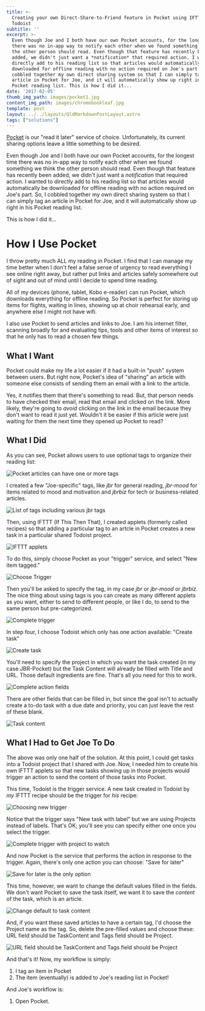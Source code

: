 ```yaml
---
title: >-
  Creating your own Direct-Share-to-Friend feature in Pocket using IFTTT and
  Todoist
subtitle: ''
excerpt: >-
  Even though Joe and I both have our own Pocket accounts, for the longest time
  there was no in-app way to notify each other when we found something we think
  the other person should read. Even though that feature has recently been
  added, we didn't just want a *notification* that required action. I wanted to
  directly add to his reading list so that articles would automatically be
  downloaded for offline reading with no action required on Joe's part. So, I
  cobbled together my own direct sharing system so that I can simply tag an
  article in Pocket for Joe, and it will automatically show up right in his
  Pocket reading list. This is how I did it...
date: '2017-02-05'
thumb_img_path: images/pocket1.jpg
content_img_path: images/chromebookleaf.jpg
template: post
layout: ../../layouts/OldMarkdownPostLayout.astro
tags: ["solutions"]
---
```

[Pocket](https://getpocket.com/) is our "read it later" service of choice. Unfortunately, its current sharing options leave a little something to be desired. 

Even though Joe and I both have our own Pocket accounts, for the longest time there was no in-app way to notify each other when we found something we think the other person should read. Even though that feature has recently been added, we didn't just want a *notification* that required action. I wanted to directly add to his reading list so that articles would automatically be downloaded for offline reading with no action required on Joe's part. So, I cobbled together my own direct sharing system so that I can simply tag an article in Pocket for Joe, and it will automatically show up right in his Pocket reading list. 

<p>This is how I did it...</p>
<!-- more -->

# How I Use Pocket

I throw pretty much ALL my reading in Pocket. I find that I can manage my time better when I don't feel a false sense of urgency to read everything I see online right away, but rather put links and articles safely somewhere out of sight and out of mind until I decide to spend time reading. 

All of my devices (phone, tablet, Kobo e-reader) can run Pocket, which downloads everything for offline reading. So Pocket is perfect for storing up items for flights, waiting in lines, showing up at choir rehearsal early, and anywhere else I might not have wifi.

I also use Pocket to send articles and links to Joe. I am his internet filter, scanning broadly for and evaluating tips, tools and other items of interest so that he only has to read a chosen few things. 

## What I Want
Pocket could make my life a lot easier if it had a built-in "push" system between users. But right now, Pocket's idea of "sharing" an article with someone else consists of sending them an email with a link to the article. 

Yes, it notifies them that there's something to read. But, that person needs to have checked their email, read that email and clicked on the link. More likely, they're going to *avoid* clicking on the link in the email because they don't want to read it just yet. Wouldn't it be easier if this article were just waiting for them the next time they opened up Pocket to read?

## What I Did

As you can see, Pocket allows users to use optional tags to organize their reading list:

![Pocket articles can have one or more tags](https://lh3.googleusercontent.com/tglzzmE2987jZgcpdeuW-X4xzEosHbyDDBEaoU5Xv6cSlrYD8b2yYPf5cI-SFhj6eZCwAI69mc78NM-9I7NW6dcMr7ouyKtcqCdKorEF3zWj8-FdaGKwMimZCwpkzX38UOHNpGiuxcVsKa6PtdtjqB50N6yJCFCJpD5A7lOzu6ikzW3vfLW0hyGIXWo53wO8mcmhbwoOc5li8VXXgQqJcbvtqYc-7XfjiJPIIDCBMJ_2WjTALIRe4sBMZ9QV8wA9w5ehXLqEcREtWrohfmTjKuCrqHUQPm389RibfZh0SjsUeetSZIM5qSqJ_tA5Y7ErwE8xH3cflLyC5gptiPaJ5kXoMZpgomqQL4o3Ebk7d7B_svBdcD025NbP5EgKRd2VxHt0P42hPRoz6aw9xx7bXvlVhPSoGTSZsF9xe8_HtTXf4kxKsHiDOTt8sG0jFLMeoX17ONwcZllyjjgrgNPcDgkTfApmt-UQQ9FzRF3Xqi_52U-hKv7qxkK0iJR_PFi5bArEuqMbPzp0XT8NjB_YvI23ewKjMDbQrJNJe2DDn7P_uzG9IuEDRiw3qRuA3xw9e_Xh25RVrK4rbHXwYvzuD1iI4wzgPfXLxAD6b4awon7JsAjViU3dkjnQQldWSmEZrITjiYVGfgYEoMPEY1ZvM68MeM0kKlIbMa6aQcmAlL0=w1024-h482-no?.jpg "Pocket articles can have one or more tags")

I created a few "Joe-specific" tags, like *jbr* for general reading, *jbr-mood* for items related to mood and motivation and *jbrbiz* for tech or business-related articles.

![List of tags including various jbr tags](https://lh3.googleusercontent.com/lnzi5y5yGSwDhsQFCd9LdUsCW7a0PgTPtX1LDcZVUgk84u_aolpatUg9gwYvUAi72VRe1561f5dnppqh8X2foXgMYyerkn_rl3rZqJU1PvrGClsEwBFGFvucF7jqVSJ-DGSVty5BT9gZp6J_HV29j6E_X0GDBjFjPCOv7WKCRS5bEgazxJf9n8SMhZGvZwyw0RETlJlljfULZ_SxvOcnXr8y-i9uoP7AqR-1oh4TZBsTwL0TdHOHEhnls1Hd_G2txno-UWSNjttDmqn_E6FM_GVuY566MvuB8y7gp9piwh8P5BqEtVZnCJUmBBfXLItexr67dR2-pOulFbSuUOISckJ0BbUh9lNS2ciJ5-MFHfJDmrLpy8l1vJ5hqnIEmbxbaubmZawGZuu8049dukyeiwC7Ucd34nTjsQht8VYzJSCnDsUXs1MqlxPscyWgnin4gWydxLcODvvaqmf3nRwitwJOnN7_qVgAgC5uIE-OFi9omuezrKWN1uhkMfxFzt4RrDapFyQeooH0pZHNrUTFUaOCvD2VKOekQegpTNx13j_-zc13sSpHjR301E0FftOw-j8RSVB8bb0iUPH4kSpJ1LCM5uTiuWovcno3FReagA4nXFHJxpzbTjpkGN5zmnmb-07FEOftl_5D5jrYgg5NYiEVFUt6AQs5HJW5hRn3xxM=w622-h453-no?.jpg "List of tags including various jbr tags")

Then, using IFTTT (If This Then That), I created applets (formerly called recipes) so that adding a particular tag to an artcle in Pocket creates a new task in a particular shared Todoist project. 

![IFTTT applets](https://lh3.googleusercontent.com/YvaOas4MjOBXRz6lgfaCgi4H-myrtCyJ0Zpn5YgY8n-ChQNgwumnj7j_7aksTEEsMTygECAfPdNT6bvN0R83LVmleLmrrhCC34FMnJZf9eLgJE8fkVjZaukoRA__Mgjc2uOWEXI_Pih_8dgw_zRbZJs5FcHRHMdSPPydgxKClqFNuMZnTrYtBXVA_xcu1rm_E5EhQXC0qWyxu--17AgtzYIVYxbsYHRBeKWxDJEI140wKGJZNULQTmrF6HMKpe5m9q2BTtGohMx3MS43jPO7E1sXkZrg6gT32hhho9eVDWw1747Bqrr_oPpH0O9fAJT64MBdOYgVsMVwec4ga72RI0838EKDSCurYVsg_5qOIR3-KvOHEsPyAVNRt3B30ZikQ4kpqHa4LYCgEV4rPtgb2CfrxxlZdJRTxfi6UoRvpljji8dXzQy5CCtKg016rz7xtv2cjlYylrmmV-GtjkhJu7RNKYkxnICt-CzeLp2pWGJvvuXRoBgimLtu4rXLKmnLqZAnMrD8C0P2fEYl9Qsyb7utYbMnvnl8ZBd6K7C15GIJ_xSMic2Vh12QePrx8Lk_by7igcRbpZNNA5j7rxq9av_WroQlGCKE2b1krrebB7Ymdn8BPeH7XVpMU80btLjg2hZSpPlohOCvOzdFWOVNTHMt-gGEbb5JR2lwjP3KM1s=w828-h530-no?.jpg "IFTTT applets")

To do this, simply choose Pocket as your "trigger" service, and select "New item tagged."

![Choose Trigger](https://lh3.googleusercontent.com/-TueZLQrONMrPZFTxxEfFD_tcYNY0ZF80xT94xjVTijjYNiJQWok-yg_l_TIo5oMxSL6CVjTtoo_-gyL9EOPdQecq1KlyBPscQSUEOGuTMOjLwap_q5x62tMo7mtY8S4BjjawlZUpentLJ1varwQ-sp0swQ4yu7iIwkBQjtIffTsVgxf02oloI6m3p2zirkoPtrwHQ3mED8roGhLZux9CxzMQLCPAbWHi-BynvgY-slV4KKj9hN5om4XBKQd13GJWIYE0N6Vmw9w3rE7AgvxX7etcl0msGYOJ-X4MaaBJVFle7smfbFpnmw7tILXnfez9oujaqpMxY0J_6UpqijJeqlXdS8TtMIr39tTdOcbk0IOkReaA8IUTd_KZy_hg-CZLJ5ux32XchNCcVt2SfFa61VW_uRG8qia6W82RXJn81cqVvlRhbwt8HwQe3J9HwRpr8-reMhQZMfG1XA-BiZ2hIdpMNDUmLJvJvcTzAT182HsYy3Y-DfGx19u5o0gR-HsHWzrkXKXvrNuVA8EtOeeQysbZXn-QKmDTrEZ9VGJTlQECq5nNO78FVKTIC0ZFZ5RS5WxPEeAaci2OCQAuvMp0mXzGnSg5zAhhtx0TPk9MZ9n6i4PW_j7HHhsGYI59qVcC6GmTwnDjm6xNdvdV5pY__sxLbUi2BsKjaM3vW5XYS0=w1006-h455-no?.jpg "Choose trigger")

Then you'll be asked to specify the tag, in my case *jbr* or *jbr-mood* or *jbrbiz*. The nice thing about using tags is you can create as many different applets as you want, either to send to different people, or like I do, to send to the same person but pre-categorized.

![Complete trigger](https://lh3.googleusercontent.com/YNS059AWBshbY62ZgqK5Z11mtgpHuc7cAkg0khzZzI1o2TLF0Nr422aP5Ky6EI-elSFImstHWoMyQixquUrKhdE2SnrVrXcUhvCUz3Y-3I5kj7uchFISn35bMgWhX7PstpsrOlBbjApq2Y45QC5luZmpC2v5uHsFhm0mnixMe7buAiztGb0kTMx-54RkaBN0-Tzmdgfb8UIP9PDcF89uMRt9awS7i0PYv9nZ2Ib3ffYQeWBZ09214ES4gFsSatrnWgex0FjIGpGrulmoNSg9p1NdjmgsApVZT6_zcz77SzxHjEyYFi77iQgNfkGXBdDBck7U59Q6KjIBKfYmBaHv3fFtZDxScm5RTieQ9QV7iQpGWAxa6Vj2EVJMTjE72-Os-APotR5lJjCTpnfQe58uFwviwNkZ54QaESZEPF4a25l3Ak74Dj9QoyedePPzCIOQ1iUBVYqjZHQmXNKsJb8a7MvW98hg2kElbnmhOuCZ5cNf2CKHPnMXZahlPfHncQt-mC2UsYHmjsUyLX1FvcVW_YiFq-l9PVzzNQ6r_ATBu0Oc4kGByT94BntwORv7cQBzviUNjoflhAIWghJsSsQqeJ6PwrRwun9H_8lLERhwrX6X5N9zJLaU_-307v24RtiRpYVUreJ1UbyksVTMmynFAESUdRJSFxf4WdFuqLbd0gc=w589-h537-no?.jpg "Complete trigger")

In step four, I choose Todoist which only has one action available: "Create task"

![Create task](https://lh3.googleusercontent.com/P_5Ko8lIDUX1yHgIS7emrOaz7I18aqf6J9F9uweL9fCwcLYt6_e_aMrLzRZEnxini5q1YheZ6k7F0tHo1HtR621L4VWx4JjNoZuBHknPB2B2XLlgrZWEfLQq5QQaNfpKxnCRHfrCW1vc71SRowNbn4u3I4MNUncvgek1OvuthjIfCV26XE3heScGHkMu6hhFjN6P9dFkQbu7IbX8sYxMrHT7R59XnreJkOjp2ohbYXXEaae7h9UbpAph639zXAQuTTbuAPGSd-OJdetvg8tuAwKsQxCsJyKxPeuwEzbwasmvhuJUASGNHewx36fXMbsoXlXssJwxeA_NxT761etHHvsV_7q9g-oiVWgAf9a_3Ob7G6h-TFPgMrP7XVqv35LuPUoAeGSmUW8Rg5FtGRvy_7B5t0ez61GtVTKneY4IXVmCROu9PdbpWmFlO-1EQsQFRxBufN5f4I53Q3Lrpj0HU1G08PYdndKPNqI1lyZZ6rIInddCL7nxszlT-3RJjMvU70CYF5xy94K1evSppdGdXmBIEZFYRG99u3Xgcm57R9rHpcZ-O5uq_uJqUcPxIf_HieBziQJH_fGB0URABMbY-dPIdqShQNzQ7-bcjfTpCdc4ReYxFTAXfU_api79eEKEsosHTdgc4e2ASq3VL22YpLWwq_xQkwdaEZHymGhh2hU=w891-h592-no?.jpg "Create task")

You'll need to specify the project in which you want the task created (in my case JBR-Pocket) but the Task Content will already be filled with Title and URL. Those default ingredients are fine. That's all you need for this to work.

![Complete action fields](https://lh3.googleusercontent.com/6yJnLbxpUr4Zprk4d-tt3B7_EcS64woMxv5DOWtw_YkYg9lltZajfDvSn43hhmlR9mQrcJqlOHM-d3kb8yo9OvC0MwSWgIT96hTs-4TxWVs3xniqw4Jqqex9oVATvdbNpa774mu8UXQlmW0dlEkX6O01mXE1UVQeDDWiIHRaGqsWtBK8FFnu6J2KvhpCsK8N5dPIqLJgrisXujRgOmT9lCgo7MSaWFSkcZsf9XNsb1h_SLbR5QV4UInH6vt0w_sZP0WMzLdOmifcb_w6rD7FN5-Y4qX8ZjuTbRv3BA6CD0Wcw_AWTtuDpzbGbIEzJSkkxfvWk3JIk-hfMKxFPZguQB4EN5ZsIlcBHdQVAXO4XmS8-ufRV19lV_j-OBURd9pC2x2gqfrdfCKDxzdL1lqA6FUrtOOu4m2B90TAaCq0lGXXJaZ-UxUEBZpaU-IkY9UXgY0e3Mgq1Nna_jzVMrFN-C88qmseqEUo9OvIBqOBQs-NWaK0fm08N0OogQbj4H42Wyjj2Y6I39_mM6PJKkoIc3qo3ND1D6SkALyktyNIoiEJLyJkTX-hHSGaVhbzO7wIW43cE4qI9eVZnZ5llntNQtSapvijbseuVX1HRzz7o3VhmpCzSqbisOjST9zNpgO-tVb2ycaOQHlUVyrFKI8VVY6omwdrGbhFi9deFIdytyM=w592-h640-no?.jpg "Complete action fields")

There are other fields that can be filled in, but since the goal isn't to actually create a to-do task with a due date and priority, you can just leave the rest of these blank.

![Task content](https://lh3.googleusercontent.com/4WKmYXk5wwDUMaPY1HrRQWljx0XRJkPeBvbvSOpRDsfPcZ4puTJoTuTp_drlwgYTnku6hanP-xyLZqxCJkF0dFZy6CROM6kRQKbkPX6n3SdEQYNMtrQwdMB5Dh5bxiiduY3BVyDkXZLVJFKxSgTyFjVdoqKHDXcOkuC57fsFBPbp6qrbJw2D_Qbi3WFh81mZON37N0HLrFTZCgvuJxDii9sWo2zT_SBkY5hbdOw_gvD1xnCVTXKK1FFwuV0T-cDu20AIo3NKB3kZLyM704ybV-hrfRz6wCtCuIdNOwlhC6Eo491hcDm3QKtO1yptn2AAryHNAN-0ABV9AlFsQXM7-vjtQ-vJiGIc0cwYIZo-ZTKUtonratHDRfAfbOEhzdHYaLi-GZ126Tla5MunJVhyAdIvCwikW6Pnm-XV7mjo8yGST1orgUNQJGCctw85y7Ys3BInznqQ16PmgkX8WBwEi_E-JkdNttyFNldDkydKvoGbJ_UOkmKRU9ryVo54AOsTqBAw_Y52GHFM5RyqCv7IOBN6zA4VpF-XAnKQlbOuUifu9-cX2Q3HoEz_Fgip1FfERJgsJkLOzEA8r5nK1yX3aylIGRYd1a4IOG3DN5NutfJhercPSckqrBEnvLum1ympwDmQtfy30Xkg_i_mFIg6x7BFJnWoJHBkMOwt8n9WHVQ=w369-h641-no?.jpg "Task content")
<p></p>

## What I Had to Get Joe To Do

The above was only one half of the solution. At this point, I could get tasks into a Todoist project that I shared with Joe. Now, I needed him to create his own IFTTT applets so that new tasks showing up in those projects would trigger an action to send the content of those tasks into Pocket.

This time, Todoist is the trigger service. A new task created in Todoist by *my* IFTTT recipe should be the trigger for *his* recipe:

![Choosing new trigger](https://lh3.googleusercontent.com/JkTRYRvMUWuiK_e7LtY1Dustf_6oYNMV_TRgiEYJwg-cR73j9TeyaCq3ZUb-umcqWX8Y4AFhLhJ7nN1jkw5jMJMjoPgEZAecrzzO6bugFuixL20p91Rut2uTByEn1r08s8abgsNpEfAmUOpFMPOcCdZeEs07BvaA_3pRQLCXLq3NO5ix5E_Eu_RNInzXXoIYLLNTW2Nm4xhJhY_Jsx7BphiVeY_G48ow9hr_HpOYm7UFR6HoNvgVqr-D3HgGliD5YBhbLSvUBOqeDa8ZoDsX6G0odujhMI3s3zO-AQ06Z95quS3dTfqlaSFXFeMinWKHwsMB7YkyWn8a8QBxwsFJzteyuaKBwQaN7hN4Efouhs07RSmgb-7WhJPWqXI3XCbE58UC8pubvgknFlwQy2wehl-BGWZbxUxe7YgkBwGwlyDcMnnO70yS-15BgMRp_canVlYxjyJ6WZVMnsl81c8b10Qi4N2qO9X7fZopZ1GEUASHHtxZbQnYfxxaUH_XBS-W9iVD-VpbcER7HPwoydTMgu8X1t_hO9Qe8s_dqV8IOpE-AWIJM7xpijSD7vSkZPfbkaMLivNuBZuUvtRNv-jrn_PKBzGD1SoWUDzy9nzD7SWCJXLBPYkYcoxS3lYcZm95XTHDHhN7CXcrVX6oB6Mwg9T4gLSjmbHjNLZ2Q8T41KE=w1024-h587-no?.jpg "Choosing new trigger")

Notice that the trigger says "New task with label" but we are using Projects instead of labels. That's OK; you'll see you can specify either one once you select the trigger.

![Complete trigger with project to watch](https://lh3.googleusercontent.com/Rg0RrbcwVNT2uCJgKw402KBBExKYG7BNj7jL8dWi9HkORarU8GeX1cPV08mo-rKBD1xMfdp7wD77gbAY8813_zOqZ5iaM9njY9IB1zTI7D8H_As7ujCTM7Q1Sx-pKY6nOYofnW1_CZgRGgVcCImrgVf3HV7nZUKAxlh8P0c0bvOvwJT2Kt8CKOOBEvRcT6EJG0VK0z2vL4qHFmUZ5sjWIUo1WZZRZgICpx4DDL84WVfvLk9C-VnK5fZPmJ1O7pyvg-Ru4_7C_bcrQi--DHQJp51wTRiWXQds7RBoPEYeYnureiFeDXBARZdt7iEmIfv4X7V2psOkoF1WVu4dXe1HfexBrHkOq-zjeTjkmLrG9Nlj-ve4NVn-CiiMv99BeZRN74d6hv1DO3TbMvDXMTcNkWgtEhHItVpt9B2P_KHvOOD7PAXVWuiR3xn9x4q7sagcyN9-BRzoUDVK-baC8wUM5t77pnK5NutTL94XrJqvex3osiO1QBiQluO9fjwqI1-Mw3dvtnhe4SV6Jj099Vs-nTidsv8flplJRzRGCr8HuLoe48oNJMlBNGgn8S5_mEhgVAK3yFh-TMcIlLM7pcXgpcuywDw14ejcOkM_U5NdyBWbMTr669FUCM376e6zALm33TbBxEKjlZDCsTHxzyaPShdMzkm0OLH6Ait_R4Iz9hc=w457-h615-no?.jpg "Complete trigger with project to watch")

And now Pocket is the service that performs the action in response to the trigger. Again, there's only one action you can choose: "Save for later"

![Save for later is the only option](https://lh3.googleusercontent.com/NfrnLGObo_kppFKpaiUaQr22WcneFOfcEs9myjQG4LHWF9PwhjYuxP4uL-jmenL6T44g92pfuLXeeLv_dPj5HTJGvVeZn2Fp3Urv7W5XczF0646EKkgS2CifOFfmVvYKVleHDFnMVoKLdOlBgw6L6QPj71CSl67poUQVYZKzM3UCxUFP58WwHr1PyCfFOiAdjohI48vXXgTfvPAnta-5hu2h85E4qJBvmahrmZzF4QOvOKb5N7SJWeZmxbYm95NBIewotqNgCOgoai1sJ4hZ439VfWtiNafVR17V2opw4KH8kzueMYrHU50Sg0zTMdYnVjA7SsVMaA2a7WZpeIZn6CtZ2xqTycD2xmYHg2DvJ94tdEjhCioXWc1QrqlJvBnZ7fHQBIMKNi-TvP-XpigSKJyf-KjRAAPx743W2VrblGBFDxrpijijhx0vTHuE51ZsPESW_ajp81cCD9YVE4Eu8Yq1OYJUjrVV2wD_dpLOIYTiz86wHddpomlFdMPUlaNAUx_jIV2NjHsekXX8n8dnXWaay4t45RzPpkwG_yuyzPwdPgJCTEjUKZpqQFZItVmSCSFC8-Nz33PeMkymW1uNvonbxwNN4MmtKfcTznQ_3v5qc10qpVUPLVTlBacXnakIN_QvSitpBx4velL2WxaDv74xIP6qqVqdehdvIHy9p4s=w823-h579-no?.jpg "Save for later is the only option")

This time, however, we want to change the default values filled in the fields. We don't want Pocket to save the task itself, we want it to save the *content* of the task, which is an article. 

![Change default to task content](https://lh3.googleusercontent.com/k_x6TG8vbI5720pkFnAIqt_s39J8BZ2yHIoIqc7eCPosMdWZ44tszVZRANFMITrS8YOHhjSgBQWCzCjIcbu5revBlBbdhoari70PO2nYun6p3ULziPsQMqP8tusiFGAp6yBhkXgD7G8OLGjlNsYPVCXWq5XgyqjqU125P5pizKZBUgdmQckfkQjUpAEn-XGeiuvLqrI877Zz2zAuZaWqJln7UB0zPbl_toQN2JsUoL1JC2jbUltyKs0x9-NMnZul_LRAdNzAdL0tcVw1bPpuiBb5gZ1Dexh6eIV9RcHglgpZ7OX7cD-TzEAWap5_98RBIo7axD4-LS8VRpm-MRwZnGA9akyRphrOK6JyKdrhaZjZmV1a_aWZx7UWIRMATOLNehuPqSJJgJmUza0-0DKW5G3PW5ZN1gsSfDgzBgOE6bRANCsZGCVfZPxlzhsl4uGsOdyZViFAcvZpXGGW5-hIupM1JZS24YQXWfHQyVye23U7FhFyk-dnwbtVmSG-jzRJMDpQYVh7SdiIimPcZjEnAYKzfdFDT9t6SQZsMmJNlW8FS_sVm9pFKquBNhnVXUzoqAkQAx4VJODU64g1TsD7782IjuGxA2bgB3vCgMSKA4i9v1VSAHVlz9TJ1V14bFk6cA22HnnNiqTNjGPgZ3rJqQIlNRXmdGBAMLvZV4ccdWE=w424-h623-no?.jpg "Change default to task content")

And, if you want these saved articles to have a certain tag, I'd choose the Project name as the tag. So, delete the pre-filled values and choose these: URL field should be TaskContent and Tags field should be Project.

![URL field should be TaskContent and Tags field should be Project](https://lh3.googleusercontent.com/CPo5wpCF997BZ78Y5SJo8_2mUcvGM21dx1bTwop9MgVUXhncrtomk816uxmJjyAUwPQT6HHx_3GGesMrxDTuj42VbaVr9UVJp_BSkfRvGpkoR3su1SUOVdLKAXOwY-qBlwh3Kj0Yl65t5qpS5Aq3Vj27Llf580btSnDU3Dozhd2dGu6IF6mtklj5X9ZQLNmrdqU91plY026XbscRf7r7HudN6qgsN5dPQYQ-_g2HuV1xOKYnaVda-dLRxiDAEvErQSzh2xPH7CpJVpL67ZDga3kb5ChMo1mlPIh2qcNn05_NnKDN8Ks42blQ8M-3zsdW9oKiAreWFqKmHRRHB12Ugb9zi31lUEh-XRPzh3T9tb4py7PEv3noJbkUQFIanDJPH1BFt-fl4dh39Gv6TvQs4R9SyaJp0fua6YTQ-Snpzi2ayVhg0lg2JUZWz4iR6ioxADNVyCUaNWPjL5rpY83ZAAenDfIuAvuSfTewk7O6td_GLURs5YjNWptP0ASPk9oyrBsQ8Jy-y7UD0oKRwFuG5i-T3XIVG5HzWKXrJ2Vx2xowtD5gRiZrm8y2zG3clLOz_x-gH9lXZSRQ45HNisS1fY-LK1_WHdn_-T2kOeveZV7MskDgO1OGmuiKfRjFm7OZr374kCQuwNBrqhepkCTp74BIWqOiPA1i2iPry5ucTwQ=w502-h615-no?.jpg "URL field should be TaskContent and Tags field should be Project")


And that's it! Now, my workflow is simply:

1. I tag an item in Pocket
2. The item (eventually) is added to Joe's reading list in Pocket!

And Joe's workflow is:

1. Open Pocket.
